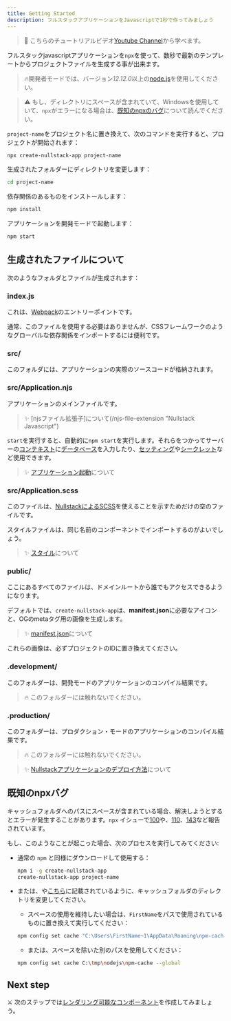 ```yaml
---
title: Getting Started
description: フルスタックアプリケーションをJavascriptで1秒で作ってみましょう
---
```


> 📌 こちらのチュートリアルビデオ[Youtube Channel](https://www.youtube.com/watch?v=l23z00GEar8&list=PL5ylYELQy1hyFbguVaShp3XujjdVXLpId)から学べます。

フルスタックjavascriptアプリケーションを`npx`を使って、数秒で最新のテンプレートからプロジェクトファイルを生成する事が出来ます。

> 🔥開発者モードでは、バージョン*12.12.0*以上の[node.js](https://nodejs.org)を使用してください。

> ⚠ もし、ディレクトリにスペースが含まれていて、Windowsを使用していて、`npx`がエラーになる場合は、[既知のnpxのバグ](#the-known-npx-bug)について読んでください。

`project-name`をプロジェクト名に置き換えて、次のコマンドを実行すると、プロジェクトが開始されます：

```sh
npx create-nullstack-app project-name
```

生成されたフォルダーにディレクトリを変更します：

```sh
cd project-name
```

依存関係のあるものをインストールします：

```sh
npm install
```

アプリケーションを開発モードで起動します：

```sh
npm start
```

## 生成されたファイルについて

次のようなフォルダとファイルが生成されます：

### index.js

これは、[Webpack](https://webpack.js.org)のエントリーポイントです。

通常、このファイルを使用する必要はありませんが、CSSフレームワークのようなグローバルな依存関係をインポートするには便利です。

### src/

このフォルダには、アプリケーションの実際のソースコードが格納されます。

### src/Application.njs

アプリケーションのメインファイルです。

>✨ [njsファイル拡張子]について(/njs-file-extension "Nullstack Javascript")

`start`を実行すると、自動的に`npm start`を実行します。それらをつかってサーバーの[コンテキスト](/context)に[データベース](/how-to-use-mongodb-with-nullstack)を入力したり、[セッティング](/context-settings)や[シークレット](/context-secrets)など使用できます。

>✨ [アプリケーション起動](/application-startup)について

### src/Application.scss

このファイルは、[NullstackによるSCSS](/styles)を使えることを示すためだけの空のファイルです。

スタイルファイルは、同じ名前のコンポーネントでインポートするのがよいでしょう。

>✨ [スタイル](/styles)について

### public/

ここにあるすべてのファイルは、ドメインルートから誰でもアクセスできるようになります。

デフォルトでは、`create-nullstack-app`は、**manifest.json**に必要なアイコンと、OGのmetaタグ用の画像を生成します。

>✨ [manifest.json](/context-project)について

これらの画像は、必ずプロジェクトのIDに置き換えてください。

### .development/

このフォルダーは、開発モードのアプリケーションのコンパイル結果です。

> 🔥 このフォルダーには触れないでください。

### .production/

このフォルダーは、プロダクション・モードのアプリケーションのコンパイル結果です。

> 🔥 このフォルダーには触れないでください。

>✨ [Nullstackアプリケーションのデプロイ方法](/how-to-deploy-a-nullstack-application)について

## 既知のnpxバグ

キャッシュフォルダへのパスにスペースが含まれている場合、解決しようとするとエラーが発生することがあります。`npx` イシューで[100](https://github.com/zkat/npx/issues/100)や、[110](https://github.com/zkat/npx/issues/110)、[143](https://github.com/zkat/npx/issues/146)など報告されています。

もし、このようなことが起こった場合、次のプロセスを実行してみてください:

- 通常の `npm` と同様にダウンロードして使用する：
  ```sh
  npm i -g create-nullstack-app
  create-nullstack-app project-name
  ```

- または、[](https://github.com/zkat/npx/issues/146#issuecomment-384016791)や[こちら](https://github.com/zkat/npx/issues/146#issuecomment-384019497)に記載されているように、キャッシュフォルダのディレクトリを変更してください。

  - スペースの使用を維持したい場合は、`FirstName`をパスで使用されているものに置き換えて実行してください：
  ```sh
  npm config set cache "C:\Users\FirstName~1\AppData\Roaming\npm-cache" --global
  ```

  - または、スペースを除いた別のパスを使用してください：
  ```sh
  npm config set cache C:\tmp\nodejs\npm-cache --global
  ```

## Next step

⚔ 次のステップでは[レンダリング可能なコンポーネント](/renderable-components)を作成してみましょう。